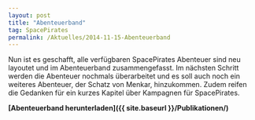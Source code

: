 ```yaml
---
layout: post
title: "Abenteuerband"
tag: SpacePirates
permalink: /Aktuelles/2014-11-15-Abenteuerband
---
```


Nun ist es geschafft, alle verfügbaren SpacePirates Abenteuer sind neu layoutet und im Abenteuerband zusammengefasst. Im nächsten Schritt werden die Abenteuer nochmals überarbeitet und es soll auch noch ein weiteres Abenteuer, der Schatz von Menkar, hinzukommen. Zudem reifen die Gedanken für ein kurzes Kapitel über Kampagnen für SpacePirates.

**[Abenteuerband herunterladen]({{ site.baseurl }}/Publikationen/)**


